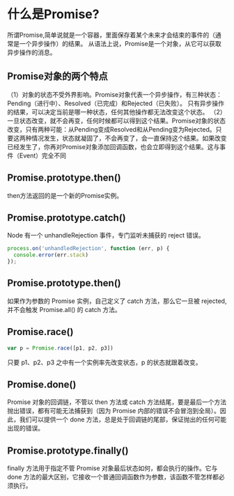 # 什么是Promise?
所谓Promise,简单说就是一个容器，里面保存着某个未来才会结束的事件的（通常是一个异步操作）的结果。
从语法上说，Promise是一个对象，从它可以获取异步操作的消息。

## Promise对象的两个特点
（1）对象的状态不受外界影响。Promise对象代表一个异步操作，有三种状态：Pending（进行中）、Resolved（已完成）和Rejected（已失败）。
只有异步操作的结果，可以决定当前是哪一种状态，任何其他操作都无法改变这个状态。
（2）一旦状态改变，就不会再变，任何时候都可以得到这个结果。Promise对象的状态改变，只有两种可能：从Pending变成Resolved和从Pending变为Rejected。只要这两种情况发生，状态就凝固了，不会再变了，会一直保持这个结果。如果改变已经发生了，你再对Promise对象添加回调函数，也会立即得到这个结果。这与事件（Event）完全不同

## Promise.prototype.then()
then方法返回的是一个新的Promise实例。

## Promise.prototype.catch()
Node 有一个 unhandleRejection 事件，专门监听未捕获的 reject 错误。
```js
process.on('unhandledRejection', function (err, p) {
  console.error(err.stack)
});
```

## Promise.prototype.then()
如果作为参数的 Promise 实例，自己定义了 catch 方法，那么它一旦被 rejected,并不会触发 Promise.all() 的 catch 方法。

## Promise.race() 
```js
var p = Promise.race([p1, p2, p3])
```
只要 p1、p2、p3 之中有一个实例率先改变状态，p 的状态就跟着改变。

## Promise.done()
Promise 对象的回调链，不管以 then 方法或 catch 方法结尾，要是最后一个方法抛出错误，都有可能无法捕获到（因为 Promise 内部的错误不会冒泡到全局）。因此，我们可以提供一个 done 方法，总是处于回调链的尾部，保证抛出的任何可能出现的错误。

## Promise.prototype.finally()
finally 方法用于指定不管 Promise 对象最后状态如何，都会执行的操作。它与 done 方法的最大区别，它接收一个普通回调函数作为参数，该函数不管怎样都必须执行。
